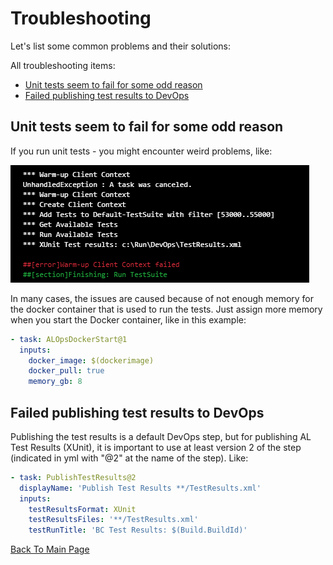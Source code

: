 # Troubleshooting
Let's list some common problems and their solutions:

All troubleshooting items:
- [Unit tests seem to fail for some odd reason](#Unit-tests-seem-to-fail-for-some-odd-reason)
- [Failed publishing test results to DevOps ](#Failed-publishing-test-results-to-DevOps)

## Unit tests seem to fail for some odd reason
If you run unit tests - you might encounter weird problems, like:

<img src="Images\Troubleshooting1.png">

In many cases, the issues are caused because of not enough memory for the docker container that is used to run the tests.  Just assign more memory when you start the Docker container, like in this example:
```yaml
- task: ALOpsDockerStart@1
  inputs:
    docker_image: $(dockerimage)
    docker_pull: true
    memory_gb: 8
```

## Failed publishing test results to DevOps 
Publishing the test results is a default DevOps step, but for publishing AL Test Results (XUnit), it is important to use at least version 2 of the step (indicated in yml with "@2" at the name of the step).  Like:
```yaml
- task: PublishTestResults@2
  displayName: 'Publish Test Results **/TestResults.xml'
  inputs:
    testResultsFormat: XUnit
    testResultsFiles: '**/TestResults.xml'
    testRunTitle: 'BC Test Results: $(Build.BuildId)'
```


[Back To Main Page](../README.md)